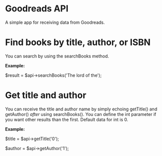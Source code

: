 # Goodreads API
A simple app for receiving data from Goodreads.

# Find books by title, author, or ISBN
You can search by using the searchBooks method.

**Example:**

$result = $api->searchBooks('The lord of the');

# Get title and author

You can receive the title and author name by simply echoing getTitle() and getAuthor() *after* using searchBooks().
You can define the int parameter if you want other results than the first. Default data for int is 0.

**Example:**

$title = $api->getTitle('0');

$author = $api->getAuthor('1');